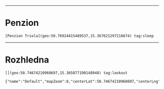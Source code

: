
---
# Penzion
	[Penzion Triola](geo:50.76924415489537,15.367621297216674) tag:sleep 
---
# Rozhledna
	[](geo:50.74674210968697,15.365877190148948) tag:lookout
	
```mapview
{"name":"Default","mapZoom":8,"centerLat":50.74674210968697,"centerLng":15.365877190148948,"query":"","chosenMapSource":0,"showLinks":false,"linkColor":"red"}
```
